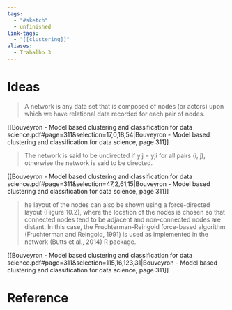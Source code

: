 ```yaml
---
tags:
  - "#sketch"
  - unfinished
link-tags:
  - "[[clustering]]"
aliases:
  - Trabalho 3
---
```

# Ideas
> A network is any data set that is composed of nodes (or actors) upon which we have relational data recorded for each pair of nodes. 

[[Bouveyron - Model based clustering and classification for data science.pdf#page=311&selection=17,0,18,54|Bouveyron - Model based clustering and classification for data science, page 311]]

> The network is said to be undirected if yij = yji for all pairs (i, j), otherwise the network is said to be directed.

[[Bouveyron - Model based clustering and classification for data science.pdf#page=311&selection=47,2,61,15|Bouveyron - Model based clustering and classification for data science, page 311]]

> he layout of the nodes can also be shown using a force-directed layout (Figure 10.2), where the location of the nodes is chosen so that connected nodes tend to be adjacent and non-connected nodes are distant. In this case, the Fruchterman–Reingold force-based algorithm (Fruchterman and Reingold, 1991) is used as implemented in the network (Butts et al., 2014) R package.

[[Bouveyron - Model based clustering and classification for data science.pdf#page=311&selection=115,16,123,31|Bouveyron - Model based clustering and classification for data science, page 311]]


# Reference


